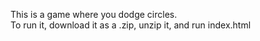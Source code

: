 This is a game where you dodge circles.   
To run it, download it as a .zip, unzip it, and run index.html
